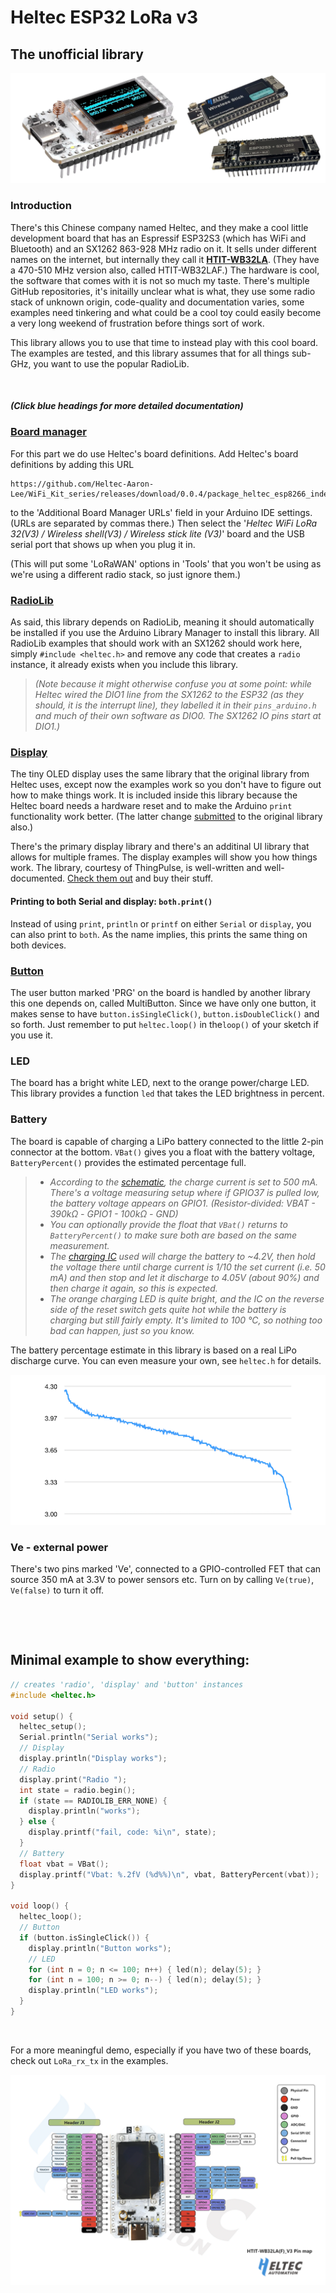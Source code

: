 # Heltec ESP32 LoRa v3

## The unofficial library

![](images/ESP32_LoRa_v3.png)

### Introduction

There's this Chinese company named Heltec, and they make a cool little development board that has an Espressif ESP32S3 (which has WiFi and Bluetooth) and an SX1262 863-928 MHz radio on it. It sells under different names on the internet, but internally they call it **[HTIT-WB32LA](images/heltec_esp32_lora_v3_documentation.pdf)**. (They have a 470-510 MHz version also, called HTIT-WB32LAF.) The hardware is cool, the software that comes with it is not so much my taste. There's multiple GitHub repositories, it's initailly unclear what is what, they use some radio stack of unknown origin, code-quality and documentation varies, some examples need tinkering and what could be a cool toy could easily become a very long weekend of frustration before things sort of work.

This library allows you to use that time to instead play with this cool board. The examples are tested, and this library assumes that for all things sub-GHz, you want to use the popular RadioLib.

&nbsp;

##### (Click blue headings for more detailed documentation)

### [Board manager](https://github.com/Heltec-Aaron-Lee/WiFi_Kit_series)

For this part we do use Heltec's board definitions. Add Heltec's board definitions by adding this URL

```
https://github.com/Heltec-Aaron-Lee/WiFi_Kit_series/releases/download/0.0.4/package_heltec_esp8266_index.json
```

to the 'Additional Board Manager URLs' field in your Arduino IDE settings. (URLs are separated by commas there.) Then select the '_Heltec WiFi LoRa 32(V3) / Wireless shell(V3) / Wireless stick lite (V3)_' board and the USB serial port that shows up when you plug it in.

(This will put some 'LoRaWAN' options in 'Tools' that you won't be using as we're using a different radio stack, so just ignore them.)

### [RadioLib](https://github.com/jgromes/RadioLib)

As said, this library depends on RadioLib, meaning it should automatically be installed if you use the Arduino Library Manager to install this library. All RadioLib examples that should work with an SX1262 should work here, simply `#include <heltec.h>` and remove any code that creates a `radio` instance, it already exists when you include this library.

> _(Note because it might otherwise confuse you at some point: while Heltec wired the DIO1 line from the SX1262 to the ESP32 (as they should, it is the interrupt line), they labelled it in their `pins_arduino.h` and much of their own software as DIO0. The SX1262 IO pins start at DIO1.)_

### [Display](https://github.com/ThingPulse/esp8266-oled-ssd1306)

The tiny OLED display uses the same library that the original library from Heltec uses, except now the examples work so you don't have to figure out how to make things work. It is included inside this library because the Heltec board needs a hardware reset and to make the Arduino `print` functionality work better. (The latter change [submitted](https://github.com/ThingPulse/esp8266-oled-ssd1306/pull/389#issuecomment-1962005989) to the original library also.)

There's the primary display library and there's an additinal UI library that allows for multiple frames. The display examples will show you how things work. The library, courtesy of ThingPulse, is well-written and well-documented. [Check them out](https://thingpulse.com/) and buy their stuff.

#### Printing to both Serial and display: `both.print()`


Instead of using `print`, `println` or `printf` on either `Serial` or `display`, you can also print to `both`. As the name implies, this prints the same thing on both devices.

### [Button](https://github.com/poelstra/arduino-multi-button)

The user button marked 'PRG' on the board is handled by another library this one depends on, called MultiButton. Since we have only one button, it makes sense to have `button.isSingleClick()`, `button.isDoubleClick()` and so forth. Just remember to put `heltec.loop()` in the`loop()` of your sketch if you use it.

### LED

The board has a bright white LED, next to the orange power/charge LED. This library provides a function `led` that takes the LED brightness in percent.

### Battery

The board is capable of charging a LiPo battery connected to the little 2-pin connector at the bottom. `VBat()` gives you a float with the battery voltage, `BatteryPercent()` provides the estimated percentage full. 

> * _According to the [schematic](images/heltec_esp32_lora_v3_schematic.pdf), the charge current is set to 500 mA. There's a voltage measuring setup where if GPIO37 is pulled low, the battery voltage appears on GPIO1. (Resistor-divided: VBAT - 390kΩ - GPIO1 - 100kΩ - GND)_
> * _You can optionally provide the float that `VBat()` returns to `BatteryPercent()` to make sure both are based on the same measurement._
> * _The [charging IC](images/tp4054.pdf) used will charge the battery to ~4.2V, then hold the voltage there until charge current is 1/10 the set current (i.e. 50 mA) and then stop and let it discharge to 4.05V (about 90%) and then charge it again, so this is expected._
> * _The orange charging LED is quite bright, and the IC on the reverse side of the reset switch gets quite hot while the battery is charging but still fairly empty. It's limited to 100 ℃, so nothing too bad can happen, just so you know._

The battery percentage estimate in this library is based on a real LiPo discharge curve. You can even measure your own, see `heltec.h` for details.

![](/images/battery_curve.png)

### Ve - external power

There's two pins marked 'Ve', connected to a GPIO-controlled FET that can source 350 mA at 3.3V to power sensors etc. Turn on by calling `Ve(true)`, `Ve(false)` to turn it off.

&nbsp;

&nbsp;

## Minimal example to show everything:

```cpp
// creates 'radio', 'display' and 'button' instances 
#include <heltec.h>

void setup() {
  heltec_setup();
  Serial.println("Serial works");
  // Display
  display.println("Display works");
  // Radio
  display.print("Radio ");
  int state = radio.begin();
  if (state == RADIOLIB_ERR_NONE) {
    display.println("works");
  } else {
    display.printf("fail, code: %i\n", state);
  }
  // Battery
  float vbat = VBat();
  display.printf("Vbat: %.2fV (%d%%)\n", vbat, BatteryPercent(vbat));
}

void loop() {
  heltec_loop();
  // Button
  if (button.isSingleClick()) {
    display.println("Button works");
    // LED
    for (int n = 0; n <= 100; n++) { led(n); delay(5); }
    for (int n = 100; n >= 0; n--) { led(n); delay(5); }
    display.println("LED works");
  }
}
```

&nbsp;

For a more meaningful demo, especially if you have two of these boards, check out `LoRa_rx_tx` in the examples.

![](images/pins.png)
